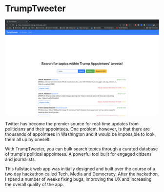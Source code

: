 # TrumpTweeter

![TrumpTweeter Demo](img/trump-tweeter-screengrab.png)

Twitter has become the premier source for real-time updates from politicians and their appointees. One problem, however, is that there are thousands of appointees in Washington and it would be impossible to look them all up by oneself.

With TrumpTweeter, you can bulk search topics through a curated database of trump's political appointees. A powerful tool built for engaged citizens and journalists.

This fullstack web app was initially designed and built over the course of a two day hackathon called Tech, Media and Democracy. After the hackathon, I spend a number of weeks fixing bugs, improving the UX and increasing the overall quality of the app.



